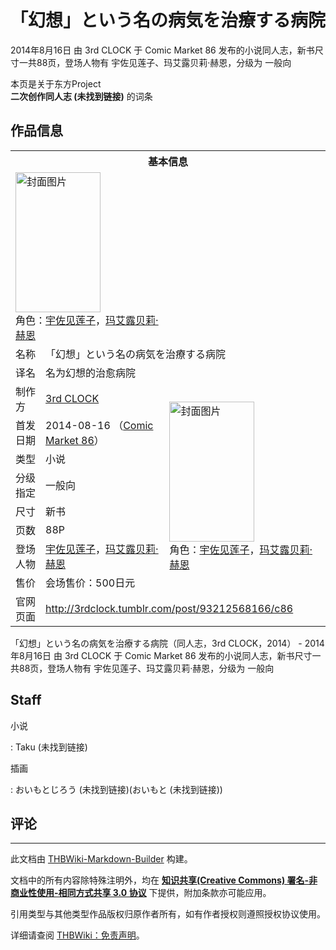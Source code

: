 # 「幻想」という名の病気を治療する病院

<!-- source html: G:\repos\THBWiki-Markdown-Builder\THBWikiMarkdown\Temp\main\0\04\ns0%3A%E3%80%8C%E5%B9%BB%E6%83%B3%E3%80%8D%E3%81%A8%E3%81%84%E3%81%86%E5%90%8D%E3%81%AE%E7%97%85%E6%B0%97%E3%82%92%E6%B2%BB%E7%99%82%E3%81%99%E3%82%8B%E7%97%85%E9%99%A2.html -->

2014年8月16日 由 3rd CLOCK 于 Comic Market 86 发布的小说同人志，新书尺寸一共88页，登场人物有 宇佐见莲子、玛艾露贝莉·赫恩，分级为 一般向

本页是关于东方Project  
 **二次创作同人志 (未找到链接)** 的词条

## 作品信息

<table><tbody><tr><th colspan="3">基本信息</th></tr><tr><td class="cover-artwork-mobile" colspan="2"><a href="./文件-「幻想」という名の病気を治療する病院封面.jpg.md" class="image" title="封面图片"><img alt="封面图片" src="https://upload.thwiki.cc/thumb/6/65/%E3%80%8C%E5%B9%BB%E6%83%B3%E3%80%8D%E3%81%A8%E3%81%84%E3%81%86%E5%90%8D%E3%81%AE%E7%97%85%E6%B0%97%E3%82%92%E6%B2%BB%E7%99%82%E3%81%99%E3%82%8B%E7%97%85%E9%99%A2%E5%B0%81%E9%9D%A2.jpg/136px-%E3%80%8C%E5%B9%BB%E6%83%B3%E3%80%8D%E3%81%A8%E3%81%84%E3%81%86%E5%90%8D%E3%81%AE%E7%97%85%E6%B0%97%E3%82%92%E6%B2%BB%E7%99%82%E3%81%99%E3%82%8B%E7%97%85%E9%99%A2%E5%B0%81%E9%9D%A2.jpg" decoding="async" loading="lazy" width="136" height="224" srcset="https://upload.thwiki.cc/thumb/6/65/%E3%80%8C%E5%B9%BB%E6%83%B3%E3%80%8D%E3%81%A8%E3%81%84%E3%81%86%E5%90%8D%E3%81%AE%E7%97%85%E6%B0%97%E3%82%92%E6%B2%BB%E7%99%82%E3%81%99%E3%82%8B%E7%97%85%E9%99%A2%E5%B0%81%E9%9D%A2.jpg/204px-%E3%80%8C%E5%B9%BB%E6%83%B3%E3%80%8D%E3%81%A8%E3%81%84%E3%81%86%E5%90%8D%E3%81%AE%E7%97%85%E6%B0%97%E3%82%92%E6%B2%BB%E7%99%82%E3%81%99%E3%82%8B%E7%97%85%E9%99%A2%E5%B0%81%E9%9D%A2.jpg 1.5x, https://upload.thwiki.cc/thumb/6/65/%E3%80%8C%E5%B9%BB%E6%83%B3%E3%80%8D%E3%81%A8%E3%81%84%E3%81%86%E5%90%8D%E3%81%AE%E7%97%85%E6%B0%97%E3%82%92%E6%B2%BB%E7%99%82%E3%81%99%E3%82%8B%E7%97%85%E9%99%A2%E5%B0%81%E9%9D%A2.jpg/272px-%E3%80%8C%E5%B9%BB%E6%83%B3%E3%80%8D%E3%81%A8%E3%81%84%E3%81%86%E5%90%8D%E3%81%AE%E7%97%85%E6%B0%97%E3%82%92%E6%B2%BB%E7%99%82%E3%81%99%E3%82%8B%E7%97%85%E9%99%A2%E5%B0%81%E9%9D%A2.jpg 2x" data-file-width="456" data-file-height="750"></a><div class="cover-char">角色：<a href="./宇佐见莲子.md" title="宇佐见莲子">宇佐见莲子</a>，<a href="./玛艾露贝莉·赫恩.md" title="玛艾露贝莉·赫恩">玛艾露贝莉·赫恩</a></div></td>
</tr><tr><td class="label">名称</td><td colspan="2"> 「幻想」という名の病気を治療する病院 </td></tr><tr><td class="label">译名</td><td colspan="2"> 名为幻想的治愈病院 </td></tr><tr><td class="label">制作方</td><td><a href="./3rd_CLOCK.md" title="3rd CLOCK">3rd CLOCK</a></td><td class="cover-artwork" rowspan="8" style="min-width:224px;"><a href="./文件-「幻想」という名の病気を治療する病院封面.jpg.md" class="image" title="封面图片"><img alt="封面图片" src="https://upload.thwiki.cc/thumb/6/65/%E3%80%8C%E5%B9%BB%E6%83%B3%E3%80%8D%E3%81%A8%E3%81%84%E3%81%86%E5%90%8D%E3%81%AE%E7%97%85%E6%B0%97%E3%82%92%E6%B2%BB%E7%99%82%E3%81%99%E3%82%8B%E7%97%85%E9%99%A2%E5%B0%81%E9%9D%A2.jpg/136px-%E3%80%8C%E5%B9%BB%E6%83%B3%E3%80%8D%E3%81%A8%E3%81%84%E3%81%86%E5%90%8D%E3%81%AE%E7%97%85%E6%B0%97%E3%82%92%E6%B2%BB%E7%99%82%E3%81%99%E3%82%8B%E7%97%85%E9%99%A2%E5%B0%81%E9%9D%A2.jpg" decoding="async" loading="lazy" width="136" height="224" srcset="https://upload.thwiki.cc/thumb/6/65/%E3%80%8C%E5%B9%BB%E6%83%B3%E3%80%8D%E3%81%A8%E3%81%84%E3%81%86%E5%90%8D%E3%81%AE%E7%97%85%E6%B0%97%E3%82%92%E6%B2%BB%E7%99%82%E3%81%99%E3%82%8B%E7%97%85%E9%99%A2%E5%B0%81%E9%9D%A2.jpg/204px-%E3%80%8C%E5%B9%BB%E6%83%B3%E3%80%8D%E3%81%A8%E3%81%84%E3%81%86%E5%90%8D%E3%81%AE%E7%97%85%E6%B0%97%E3%82%92%E6%B2%BB%E7%99%82%E3%81%99%E3%82%8B%E7%97%85%E9%99%A2%E5%B0%81%E9%9D%A2.jpg 1.5x, https://upload.thwiki.cc/thumb/6/65/%E3%80%8C%E5%B9%BB%E6%83%B3%E3%80%8D%E3%81%A8%E3%81%84%E3%81%86%E5%90%8D%E3%81%AE%E7%97%85%E6%B0%97%E3%82%92%E6%B2%BB%E7%99%82%E3%81%99%E3%82%8B%E7%97%85%E9%99%A2%E5%B0%81%E9%9D%A2.jpg/272px-%E3%80%8C%E5%B9%BB%E6%83%B3%E3%80%8D%E3%81%A8%E3%81%84%E3%81%86%E5%90%8D%E3%81%AE%E7%97%85%E6%B0%97%E3%82%92%E6%B2%BB%E7%99%82%E3%81%99%E3%82%8B%E7%97%85%E9%99%A2%E5%B0%81%E9%9D%A2.jpg 2x" data-file-width="456" data-file-height="750"></a><div class="cover-char">角色：<a href="./宇佐见莲子.md" title="宇佐见莲子">宇佐见莲子</a>，<a href="./玛艾露贝莉·赫恩.md" title="玛艾露贝莉·赫恩">玛艾露贝莉·赫恩</a></div></td>
</tr><tr><td class="label">首发日期</td><td>2014-08-16&#160;（<a href="/展会作品列表?e=Comic+Market%2386">Comic Market 86</a>）</td></tr><tr><td class="label">类型</td><td>小说</td></tr><tr><td class="label">分级指定</td><td>一般向</td></tr><tr><td class="label">尺寸</td><td>新书</td></tr><tr><td class="label">页数</td><td>88P</td></tr><tr><td class="label">登场人物</td><td><a href="./宇佐见莲子.md" title="宇佐见莲子">宇佐见莲子</a>，<a href="./玛艾露贝莉·赫恩.md" title="玛艾露贝莉·赫恩">玛艾露贝莉·赫恩</a></td></tr><tr><td class="label">售价</td><td>会场售价：500日元</td></tr>
<tr><td class="label">官网页面</td><td colspan="2"><a rel="nofollow" class="external free" href="http://3rdclock.tumblr.com/post/93212568166/c86">http://3rdclock.tumblr.com/post/93212568166/c86</a></td></tr></tbody></table>

「幻想」という名の病気を治療する病院（同人志，3rd CLOCK，2014） - 2014年8月16日 由 3rd CLOCK 于 Comic Market 86 发布的小说同人志，新书尺寸一共88页，登场人物有 宇佐见莲子、玛艾露贝莉·赫恩，分级为 一般向

## Staff
小说

: Taku (未找到链接)

插画

: おいもとじろう (未找到链接)(おいもと (未找到链接))


## 评论




---

此文档由 [THBWiki-Markdown-Builder](https://github.com/Delsin-Yu/THBWiki-Markdown-Builder) 构建。

文档中的所有内容除特殊注明外，均在 [**知识共享(Creative Commons) 署名-非商业性使用-相同方式共享 3.0 协议**](https://creativecommons.org/licenses/by-sa/3.0/deed.zh-hans) 下提供，附加条款亦可能应用。

引用类型与其他类型作品版权归原作者所有，如有作者授权则遵照授权协议使用。

详细请查阅 [THBWiki：免责声明](https://thbwiki.cc/THBWiki:%E5%85%8D%E8%B4%A3%E5%A3%B0%E6%98%8E)。

